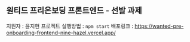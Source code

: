 ## 원티드 프리온보딩 프론트엔드 - 선발 과제

지원자 : 윤지현
프로젝트 실행방법 : `npm start`
배포링크 : https://wanted-pre-onboarding-frontend-nine-hazel.vercel.app/
